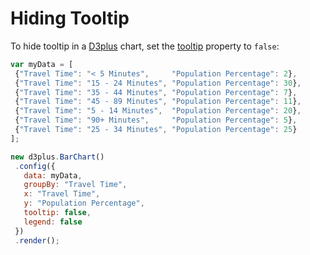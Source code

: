# Hiding Tooltip

To hide tooltip in a [D3plus](http://d3plus.org) chart, set the [tooltip](http://d3plus.org/docs/#Viz.tooltip) property to `false`:

 ```js
var myData = [
  {"Travel Time": "< 5 Minutes",     "Population Percentage": 2},
  {"Travel Time": "15 - 24 Minutes", "Population Percentage": 30},
  {"Travel Time": "35 - 44 Minutes", "Population Percentage": 7},
  {"Travel Time": "45 - 89 Minutes", "Population Percentage": 11},
  {"Travel Time": "5 - 14 Minutes",  "Population Percentage": 20},
  {"Travel Time": "90+ Minutes",     "Population Percentage": 5},
  {"Travel Time": "25 - 34 Minutes", "Population Percentage": 25}
];

new d3plus.BarChart()
  .config({
    data: myData,
    groupBy: "Travel Time",
    x: "Travel Time",
    y: "Population Percentage",
    tooltip: false,
    legend: false
  })
  .render();
```